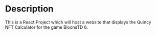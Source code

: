 # Description
This is a React Project which will host a website that displays the Quincy NFT Calculator for the game BloonsTD 6.
